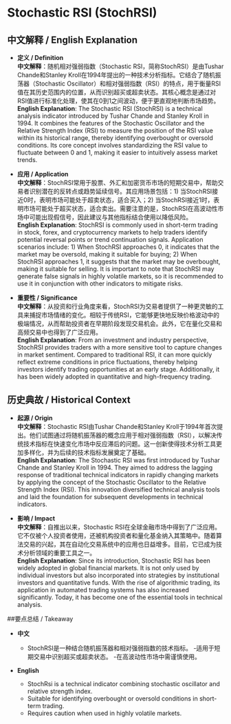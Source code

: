# Stochastic RSI (StochRSI)

## 中文解释 / English Explanation

* **定义 / Definition**  
  **中文解释**：随机相对强弱指数（Stochastic RSI，简称StochRSI）是由Tushar Chande和Stanley Kroll在1994年提出的一种技术分析指标。它结合了随机振荡器（Stochastic Oscillator）和相对强弱指数（RSI）的特点，用于衡量RSI值在其历史范围内的位置，从而识别超买或超卖状态。其核心概念是通过对RSI值进行标准化处理，使其在0到1之间波动，便于更直观地判断市场趋势。  
  **English Explanation**: The Stochastic RSI (StochRSI) is a technical analysis indicator introduced by Tushar Chande and Stanley Kroll in 1994. It combines the features of the Stochastic Oscillator and the Relative Strength Index (RSI) to measure the position of the RSI value within its historical range, thereby identifying overbought or oversold conditions. Its core concept involves standardizing the RSI value to fluctuate between 0 and 1, making it easier to intuitively assess market trends.

* **应用 / Application**  
  **中文解释**：StochRSI常用于股票、外汇和加密货币市场的短期交易中，帮助交易者识别潜在的反转点或趋势延续信号。其应用场景包括：1) 当StochRSI接近0时，表明市场可能处于超卖状态，适合买入；2) 当StochRSI接近1时，表明市场可能处于超买状态，适合卖出。需要注意的是，StochRSI在高波动性市场中可能出现假信号，因此建议与其他指标结合使用以降低风险。  
  **English Explanation**: StochRSI is commonly used in short-term trading in stock, forex, and cryptocurrency markets to help traders identify potential reversal points or trend continuation signals. Application scenarios include: 1) When StochRSI approaches 0, it indicates that the market may be oversold, making it suitable for buying; 2) When StochRSI approaches 1, it suggests that the market may be overbought, making it suitable for selling. It is important to note that StochRSI may generate false signals in highly volatile markets, so it is recommended to use it in conjunction with other indicators to mitigate risks.

* **重要性 / Significance**  
  **中文解释**：从投资和行业角度来看，StochRSI为交易者提供了一种更灵敏的工具来捕捉市场情绪的变化。相较于传统RSI，它能够更快地反映价格波动中的极端情况，从而帮助投资者在早期阶段发现交易机会。此外，它在量化交易和高频交易中也得到了广泛应用。  
  **English Explanation**: From an investment and industry perspective, StochRSI provides traders with a more sensitive tool to capture changes in market sentiment. Compared to traditional RSI, it can more quickly reflect extreme conditions in price fluctuations, thereby helping investors identify trading opportunities at an early stage. Additionally, it has been widely adopted in quantitative and high-frequency trading.

## 历史典故 / Historical Context

* **起源 / Origin**  
  **中文解释**：Stochastic RSI由Tushar Chande和Stanley Kroll于1994年首次提出。他们试图通过将随机振荡器的概念应用于相对强弱指数（RSI），以解决传统技术指标在快速变化市场中反应滞后的问题。这一创新使得技术分析工具更加多样化，并为后续的技术指标发展奠定了基础。  
  **English Explanation**: The Stochastic RSI was first introduced by Tushar Chande and Stanley Kroll in 1994. They aimed to address the lagging response of traditional technical indicators in rapidly changing markets by applying the concept of the Stochastic Oscillator to the Relative Strength Index (RSI). This innovation diversified technical analysis tools and laid the foundation for subsequent developments in technical indicators.

* **影响 / Impact**  
  **中文解释**：自推出以来，Stochastic RSI在全球金融市场中得到了广泛应用。它不仅被个人投资者使用，还被机构投资者和量化基金纳入其策略中。随着算法交易的兴起，其在自动化交易系统中的应用也日益增多。目前，它已成为技术分析领域的重要工具之一。  
  **English Explanation**: Since its introduction, Stochastic RSI has been widely adopted in global financial markets. It is not only used by individual investors but also incorporated into strategies by institutional investors and quantitative funds. With the rise of algorithmic trading, its application in automated trading systems has also increased significantly. Today, it has become one of the essential tools in technical analysis.

##要点总结 / Takeaway

* **中文**  
   - StochRSI是一种结合随机振荡器和相对强弱指数的技术指标。
   -适用于短期交易中识别超买或超卖状态。
   -在高波动性市场中需谨慎使用。

* **English**  
   - StochRsi is a technical indicator combining stochastic oscillator and relative strength index.
   - Suitable for identifying overbought or oversold conditions in short-term trading.
   - Requires caution when used in highly volatile markets.